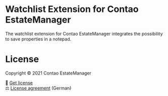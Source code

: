 # Watchlist Extension for Contao EstateManager
The watchlist extension for Contao EstateManager integrates the possibility to save properties in a notepad.

# License
Copyright © 2021 Contao EstateManager

🎫 [Get license](https://www.contao-estatemanager.com/de/erweiterungen/merkzettel.html) \
⚖ [License agreement](https://www.contao-estatemanager.com/de/lizenzbedingungen.html) (German)
